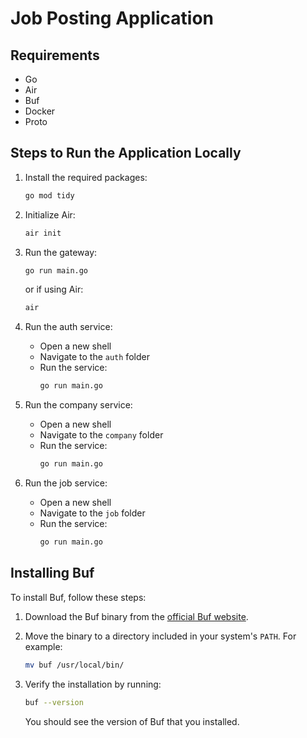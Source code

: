 # Job Posting Application

## Requirements

- Go
- Air
- Buf
- Docker
- Proto

## Steps to Run the Application Locally

1. Install the required packages:

   ```sh
   go mod tidy
   ```

2. Initialize Air:

   ```sh
   air init
   ```

3. Run the gateway:

   ```sh
   go run main.go
   ```

   or if using Air:

   ```sh
   air
   ```

4. Run the auth service:

   - Open a new shell
   - Navigate to the `auth` folder
   - Run the service:
     ```sh
     go run main.go
     ```

5. Run the company service:

   - Open a new shell
   - Navigate to the `company` folder
   - Run the service:
     ```sh
     go run main.go
     ```

6. Run the job service:
   - Open a new shell
   - Navigate to the `job` folder
   - Run the service:
     ```sh
     go run main.go
     ```

## Installing Buf

To install Buf, follow these steps:

1. Download the Buf binary from the [official Buf website](https://docs.buf.build/installation).

2. Move the binary to a directory included in your system's `PATH`. For example:

   ```sh
   mv buf /usr/local/bin/
   ```

3. Verify the installation by running:

   ```sh
   buf --version
   ```

   You should see the version of Buf that you installed.
